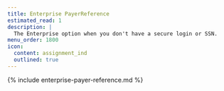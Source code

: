 ```yaml
---
title: Enterprise PayerReference
estimated_read: 1
description: |
  The Enterprise option when you don't have a secure login or SSN.
menu_order: 1800
icon:
  content: assignment_ind
  outlined: true
---
```


{% include enterprise-payer-reference.md %}
